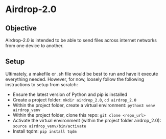# Airdrop-2.0

## Objective
Airdrop-2.0 is intended to be able to send files across internet networks from one device to another.

## Setup
Ultimately, a makefile or .sh file would be best to run and have it execute everything needed. However, for now, loosely follow the following instructions to setup from scratch:
- Ensure the latest version of Python and pip is installed
- Create a project folder: `mkdir airdrop_2.0`, `cd airdrop_2.0`
- Within the project folder, create a virtual environment: `python3 venv airdrop_venv`
- Within the project folder, clone this repo: `git clone <repo_url>`
- Activate the virtual environment (within the project folder airdrop_2.0): `source airdrop_venv/bin/activate`
- Install tqdm: `pip install tqdm`
  
